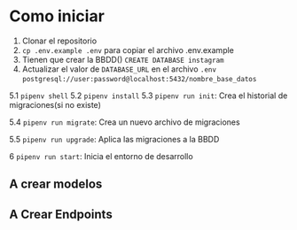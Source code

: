 # Como iniciar

1. Clonar el repositorio
2. `cp .env.example .env` para copiar el archivo .env.example
3. Tienen que crear la BBDD()
   `CREATE DATABASE instagram`
4. Actualizar el valor de `DATABASE_URL` en el archivo `.env`
   `postgresql://user:password@localhost:5432/nombre_base_datos`

5.1 `pipenv shell`
5.2 `pipenv install`
5.3 `pipenv run init`: Crea el historial de migraciones(si no existe)

5.4 `pipenv run migrate`: Crea un nuevo archivo de migraciones

5.5 `pipenv run upgrade`: Aplica las migraciones a la BBDD

6 `pipenv run start`: Inicia el entorno de desarrollo

## A crear modelos

## A Crear Endpoints
